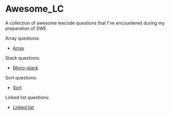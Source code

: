 # Awesome_LC
A collection of awesome leecode questions that I've encountered during my preparation of SWE.

Array questions: 
  - [Array](./array)

Stack questions: 
  - [Mono-stack](./mono_stack)

Sort questions:
  - [Sort](./sort)

Linked list questions:
  - [Linked list](./tree_linked_list)
